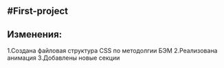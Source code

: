 #First-project
-------
## Изменения:
1.Создана файловая структура CSS по методолгии БЭМ
2.Реализована анимация
3.Добавлены новые секции
